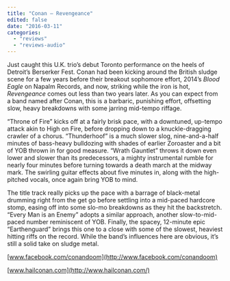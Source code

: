 ```yaml
---
title: "Conan – Revengeance"
edited: false
date: "2016-03-11"
categories:
  - "reviews"
  - "reviews-audio"
---
```


Just caught this U.K. trio’s debut Toronto performance on the heels of Detroit’s Berserker Fest. Conan had been kicking around the British sludge scene for a few years before their breakout sophomore effort, 2014’s _Blood Eagle_ on Napalm Records, and now, striking while the iron is hot, _Revengeance_ comes out less than two years later. As you can expect from a band named after Conan, this is a barbaric, punishing effort, offsetting slow, heavy breakdowns with some jarring mid-tempo riffage.

“Throne of Fire” kicks off at a fairly brisk pace, with a downtuned, up-tempo attack akin to High on Fire, before dropping down to a knuckle-dragging crawler of a chorus. “Thunderhoof” is a much slower slog, nine-and-a-half minutes of bass-heavy bulldozing with shades of earlier Zoroaster and a bit of YOB thrown in for good measure. “Wrath Gauntlet” throws it down even lower and slower than its predecessors, a mighty instrumental rumble for nearly four minutes before turning towards a death march at the midway mark. The swirling guitar effects about five minutes in, along with the high-pitched vocals, once again bring YOB to mind.

The title track really picks up the pace with a barrage of black-metal drumming right from the get go before settling into a mid-paced hardcore stomp, easing off into some slo-mo breakdowns as they hit the backstretch. “Every Man is an Enemy” adopts a similar approach, another slow-to-mid-paced number reminiscent of YOB. Finally, the spacey, 12-minute epic “Earthenguard” brings this one to a close with some of the slowest, heaviest hitting riffs on the record. While the band’s influences here are obvious, it’s still a solid take on sludge metal.

[www.facebook.com/conandoom](http://www.facebook.com/conandoom)

[www.hailconan.com](http://www.hailconan.com/)
